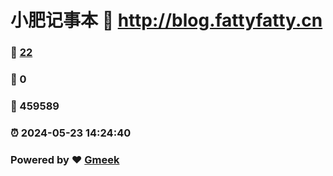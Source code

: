 # 小肥记事本 :link: http://blog.fattyfatty.cn 
### :page_facing_up: [22](http://blog.fattyfatty.cn/tag.html) 
### :speech_balloon: 0 
### :hibiscus: 459589 
### :alarm_clock: 2024-05-23 14:24:40 
### Powered by :heart: [Gmeek](https://github.com/Meekdai/Gmeek)
